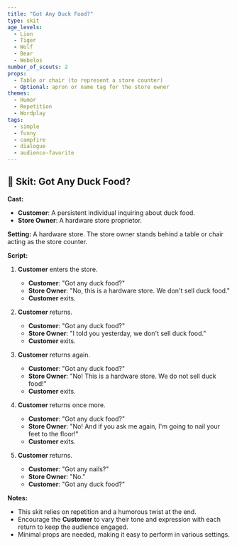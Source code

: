 ```yaml
---
title: "Got Any Duck Food?"
type: skit
age_levels:
  - Lion
  - Tiger
  - Wolf
  - Bear
  - Webelos
number_of_scouts: 2
props:
  - Table or chair (to represent a store counter)
  - Optional: apron or name tag for the store owner
themes:
  - Humor
  - Repetition
  - Wordplay
tags:
  - simple
  - funny
  - campfire
  - dialogue
  - audience-favorite
---
```


## 🦆 Skit: Got Any Duck Food?

**Cast:**
- **Customer**: A persistent individual inquiring about duck food.
- **Store Owner**: A hardware store proprietor.

**Setting:**
A hardware store. The store owner stands behind a table or chair acting as the store counter.

**Script:**

1. **Customer** enters the store.

   - **Customer**: "Got any duck food?"
   - **Store Owner**: "No, this is a hardware store. We don't sell duck food."
   - **Customer** exits.

2. **Customer** returns.

   - **Customer**: "Got any duck food?"
   - **Store Owner**: "I told you yesterday, we don't sell duck food."
   - **Customer** exits.

3. **Customer** returns again.

   - **Customer**: "Got any duck food?"
   - **Store Owner**: "No! This is a hardware store. We do not sell duck food!"
   - **Customer** exits.

4. **Customer** returns once more.

   - **Customer**: "Got any duck food?"
   - **Store Owner**: "No! And if you ask me again, I'm going to nail your feet to the floor!"
   - **Customer** exits.

5. **Customer** returns.

   - **Customer**: "Got any nails?"
   - **Store Owner**: "No."
   - **Customer**: "Got any duck food?"

**Notes:**
- This skit relies on repetition and a humorous twist at the end.
- Encourage the **Customer** to vary their tone and expression with each return to keep the audience engaged.
- Minimal props are needed, making it easy to perform in various settings.
